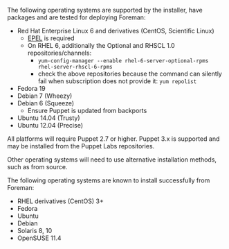 The following operating systems are supported by the installer, have packages and are tested for deploying Foreman:

* Red Hat Enterprise Linux 6 and derivatives (CentOS, Scientific Linux)
  * [EPEL](http://fedoraproject.org/wiki/EPEL) is required
  * On RHEL 6, additionally the Optional and RHSCL 1.0 repositories/channels:
    * `yum-config-manager --enable rhel-6-server-optional-rpms rhel-server-rhscl-6-rpms`
    * check the above repositories because the command can silently fail when subscription does not provide it: `yum repolist`
* Fedora 19
* Debian 7 (Wheezy)
* Debian 6 (Squeeze)
  * Ensure Puppet is updated from backports
* Ubuntu 14.04 (Trusty)
* Ubuntu 12.04 (Precise)

All platforms will require Puppet 2.7 or higher.  Puppet 3.x is supported and may be installed from the Puppet Labs repositories.

Other operating systems will need to use alternative installation methods, such as from source.

The following operating systems are known to install successfully from Foreman:

* RHEL derivatives (CentOS) 3+
* Fedora
* Ubuntu
* Debian
* Solaris 8, 10
* OpenSUSE 11.4
